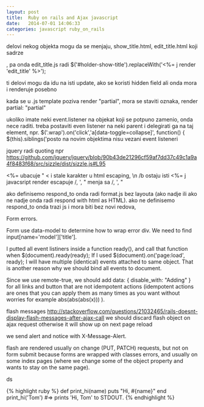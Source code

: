 ```yaml
---
layout: post
title:  Ruby on rails and Ajax javascript
date:   2014-07-01 14:06:33
categories: javascript ruby_on_rails
---
```



delovi nekog objekta mogu da se menjaju, show_title.html, edit_title.html koji sadrze <div id='holder-show-title'>, pa onda edit_title.js radi $('#holder-show-title').replaceWith('<%= j render 'edit_title' %>');

ti delovi mogu da idu na isti update, ako se koristi hidden field ali onda mora i renderuje posebno

kada se u .js template poziva render "partial", mora se staviti oznaka, render partial: "partial"


ukoliko imate neki event.listener na objekat koji se potpuno zamenio, onda nece raditi. treba postaviti even listener na neki parent i delegirati ga na taj element, npr.
$('.wrap').on('click','a[data-toggle=collapse]', function() {
  $(this).siblings('posto na novim objektima nisu vezani event listeneri


jquery radi quoting npr https://github.com/jquery/jquery/blob/90b43de21296cf59af7dd37c49c1a9a4f8483f68/src/sizzle/dist/sizzle.js#L95

<%= ubacuje &quot; &lt; i stale karakter u html escaping, \n /b ostaju isti
<%= j javacsript render escapuje /, ', " menja sa \/, \', \"


ako definisemo respond_to onda radi format.js bez layouta (ako nadje ili ako ne nadje onda radi respond with html as HTML).
ako ne definisemo respond_to onda trazi js i mora biti bez novi redova, 

Form errors.

Form use data-model to determine how to wrap error div. We need to find input[name='model']['title'].

I putted all event listiners inside a function ready(), and call that function when $(document).ready(ready);
If I used $(document).on('page:load', ready); I will have multiple (identical) events attached to same object. That is another reason why we should bind all events to document.

Since we use remote-true, we should add data: { disable_with: "Adding" } for all links and button that are not idempotent actions (idempotent actions are ones that you can apply them as many times as  you want without worries for example abs(abs(abs(x))) ).


flash messages
http://stackoverflow.com/questions/21032465/rails-doesnt-display-flash-messages-after-ajax-call
we should discard flash object on ajax request otherwise it will show up on next page reload


we send alert and notice with X-Message-Alert.

flash are rendered usually on change (PUT, PATCH) requests, but not on form submit because forms are wrapped with classes errors, and usually on some index pages (where we change some of the object property and wants to stay on the same page).

ds


{% highlight ruby %}
def print_hi(name)
  puts "Hi, #{name}"
end
print_hi('Tom')
#=> prints 'Hi, Tom' to STDOUT.
{% endhighlight %}

